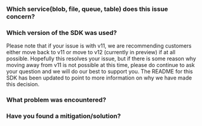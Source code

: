 ### Which service(blob, file, queue, table) does this issue concern?


### Which version of the SDK was used?
Please note that if your issue is with v11, we are recommending customers either move back to v11 or move to v12 (currently in preview) if at all possible. Hopefully this resolves your issue, but if there is some reason why moving away from v11 is not possible at this time, please do continue to ask your question and we will do our best to support you. The README for this SDK has been updated to point to more information on why we have made this decision. 

### What problem was encountered?


### Have you found a mitigation/solution?
